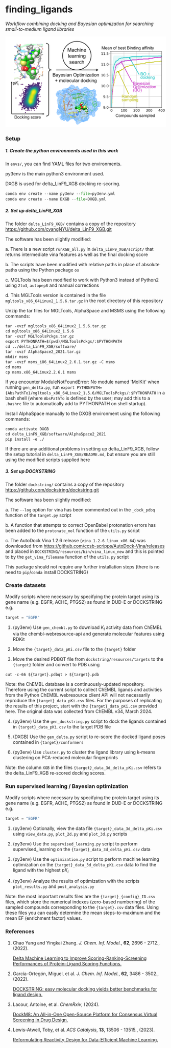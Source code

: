 # finding_ligands

*Workflow combining docking and Bayesian optimization for searching small-to-medium ligand libraries*

<img src="plot.png" alt="summary" style="zoom:15;" />

### Setup


##### 1. Create the python environments used in this work

In `envs/`, you can find YAML files for two environments.

py3env is the main python3 environment used.

DXGB is used for delta_LinF9_XGB docking re-scoring.

```python
conda env create --name py3env --file=py3env.yml
conda env create --name DXGB --file=DXGB.yml
```


##### 2. Set up delta_LinF9_XGB 

The folder `delta_LinF9_XGB/` contains a copy of the repository https://github.com/cyangNYU/delta_LinF9_XGB.git

The software has been slightly modified:

a. There is a new script `runXGB_all.py` in `delta_LinF9_XGB/script/` that returns intermediate vina features as well as the final docking score

b. The scripts have been modified with relative paths in place of absolute paths using the Python package `os`

c. MGLTools has been modified to work with Python3 instead of Python2 using `2to3`, `autopep8` and manual corrections

d. This MGLTools version is contained in the file `mgltools_x86_64Linux2_1.5.6.tar.gz` in the root directory of this repository

Unzip the tar files for MGLTools, AlphaSpace and MSMS using the following commands:

```
tar -xvzf mgltools_x86_64Linux2_1.5.6.tar.gz
cd mgltools_x86_64Linux2_1.5.6
tar -xvzf MGLToolsPckgs.tar.gz
export PYTHONPATH=$(pwd)/MGLToolsPckgs/:$PYTHONPATH
cd ../delta_LinF9_XGB/software/
tar -xvzf AlphaSpace2_2021.tar.gz
mkdir msms
tar -xvzf msms_i86_64Linux2_2.6.1.tar.gz -C msms
cd msms
cp msms.x86_64Linux2.2.6.1 msms
```  
If you encounter ModuleNotFoundError: No module named 'MolKit' when running `gen_delta.py`, run `export PYTHONPATH={AbsPathTo}/mgltools_x86_64Linux2_1.5.6/MGLToolsPckgs/:$PYTHONPATH` in a bash shell (where `AbsPathTo` is defined by the user; may add this to a `.bashrc` file to automatically add to PYTHONPATH on shell startup).  

Install AlphaSpace manually to the DXGB environment using the following commands:

```
conda activate DXGB
cd delta_LinF9_XGB/software/AlphaSpace2_2021
pip install -e ./
```

If there are any additional problems in setting up delta_LinF9_XGB, follow the setup tutorial in `delta_LinF9_XGB/README.md`, but ensure you are still using the modified scripts supplied here


##### 3. Set up DOCKSTRING

The folder `dockstring/` contains a copy of the repository https://github.com/dockstring/dockstring.git

The software has been slightly modified:

a. The `--log` option for vina has been commented out in the `_dock_pdbq` function of the `target.py` script

b. A function that attempts to correct OpenBabel protonation errors has been added to the `protonate_mol` function of the `utils.py` script

c. The AutoDock Vina 1.2.6 release (`vina_1.2.6_linux_x86_64`) was downloaded from https://github.com/ccsb-scripps/AutoDock-Vina/releases and placed in `DOCKSTRING/resources/bin/vina_linux_new` and this is pointed to by the `get_vina_filename` function of the `utils.py` script

This package should not require any further installation steps (there is no need to `pip`/`conda` install DOCKSTRING)


### Create datasets

Modify scripts where necessary by specifying the protein target using its gene name (e.g. EGFR, ACHE, PTGS2) as found in DUD-E or DOCKSTRING
e.g.
```python
target = "EGFR"
```

1. (py3env) Use `gen_chembl.py` to download $K_i$ activity data from ChEMBL via the chembl-webresource-api and generate molecular features using RDKit

2. Move the `{target}_data_pKi.csv` file to the `{target}` folder

3. Move the desired PDBQT file from `dockstring/resources/targets` to the `{target}` folder and convert to PDB using

```
cut -c-66 ${target}.pdbqt > ${target}.pdb
```

Note: the ChEMBL database is a continuously-updated repository. Therefore using the current script to collect ChEMBL ligands and activities from the Python ChEMBL webresource client API will not necessarily reproduce the `{target}_data_pKi.csv` files. For the purposes of replicating the results of this project, start with the `{target}_data_pKi.csv` provided here. The original data was collected from ChEMBL v34, March 2024.

4. (py3env) Use the `gen_dockstring.py` script to dock the ligands contained in `{target}_data_pKi.csv` to the target PDB file

5. (DXGB) Use the `gen_delta.py` script to re-score the docked ligand poses contained in `{target}/conformers`  

6. (py3env) Use `cluster.py` to cluster the ligand library using k-means clustering on PCA-reduced molecular fingerprints

Note: the column `XGB` in the files `{target}_data_3d_delta_pKi.csv` refers to the delta_LinF9_XGB re-scored docking scores.

### Run supervised learning / Bayesian optimization

Modify scripts where necessary by specifying the protein target using its gene name (e.g. EGFR, ACHE, PTGS2) as found in DUD-E or DOCKSTRING e.g.
```python
target = "EGFR"
```

1. (py3env) Optionally, view the data file `{target}_data_3d_delta_pKi.csv` using `view_data.py`, `plot_2d.py` and `plot_3d.py` scripts

2. (py3env) Use the `supervised_learning.py` script to perform supervised_learning on the `{target}_data_3d_delta_pKi.csv` data

3. (py3env) Use the `optimization.py` script to perform machine learning optimization on the `{target}_data_3d_delta_pKi.csv` data to find the ligand with the highest $pK_i$

4. (py3env) Analyze the results of optimization with the scripts `plot_results.py` and `post_analysis.py`

Note: the most important results files are the `{target}_{config}_ID.csv` files, which store the numerical indexes (zero-based numbering) of the sampled compounds corresponding to the `{target}.csv` data files. Using these files you can easily determine the mean steps-to-maximum and the mean EF (enrichment factor) values.

### References

1. Chao Yang and Yingkai Zhang. *J. Chem. Inf. Model.*, **62**, 2696 - 2712., (2022).

   [Delta Machine Learning to Improve Scoring-Ranking-Screening Performances of Protein–Ligand Scoring Functions.](http://dx.doi.org/10.1021/acs.jcim.2c00485)

2. García-Ortegón, Miguel, et al. *J. Chem. Inf. Model.*, **62**, 3486 - 3502., (2022).

   [DOCKSTRING: easy molecular docking yields better benchmarks for ligand design.](http://dx.doi.org/10.1021/acs.jcim.1c01334)

3. Lacour, Antoine, et al. *ChemRxiv*, (2024).

   [DockM8: An All-in-One Open-Source Platform for Consensus Virtual Screening in Drug Design.](https://chemrxiv.org/engage/chemrxiv/article-details/669e53ee01103d79c5324046)

5. Lewis-Atwell, Toby, et al. *ACS Catalysis*, **13**, 13506 - 13515., (2023). 

   [Reformulating Reactivity Design for Data-Efficient Machine Learning.](http://dx.doi.org/10.1021/acscatal.3c02513)









